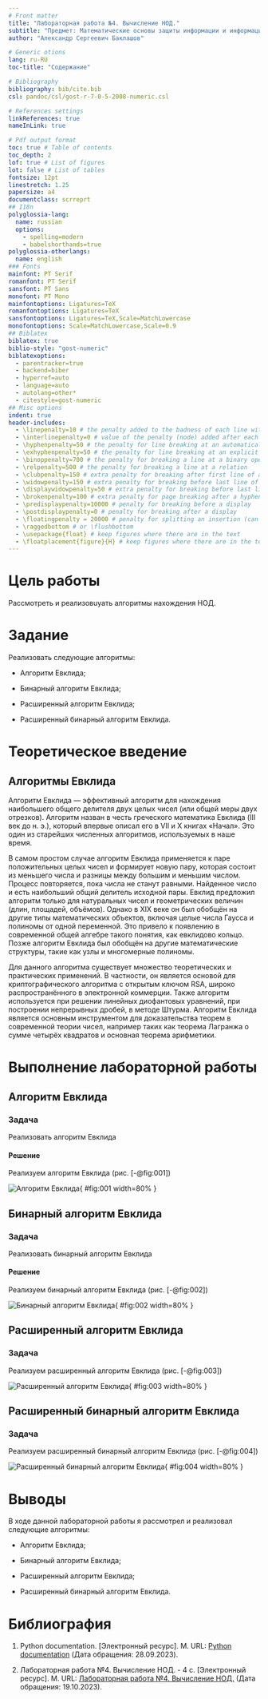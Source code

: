 ```yaml
---
# Front matter
title: "Лабораторная работа №4. Вычисление НОД."
subtitle: "Предмет: Математические основы защиты информации и информационной безопасности"
author: "Александр Сергеевич Баклашов"

# Generic otions
lang: ru-RU
toc-title: "Содержание"

# Bibliography
bibliography: bib/cite.bib
csl: pandoc/csl/gost-r-7-0-5-2008-numeric.csl

# References settings
linkReferences: true
nameInLink: true

# Pdf output format
toc: true # Table of contents
toc_depth: 2
lof: true # List of figures
lot: false # List of tables
fontsize: 12pt
linestretch: 1.25
papersize: a4
documentclass: scrreprt
## I18n
polyglossia-lang:
  name: russian
  options:
	- spelling=modern
	- babelshorthands=true
polyglossia-otherlangs:
  name: english
### Fonts
mainfont: PT Serif
romanfont: PT Serif
sansfont: PT Sans
monofont: PT Mono
mainfontoptions: Ligatures=TeX
romanfontoptions: Ligatures=TeX
sansfontoptions: Ligatures=TeX,Scale=MatchLowercase
monofontoptions: Scale=MatchLowercase,Scale=0.9
## Biblatex
biblatex: true
biblio-style: "gost-numeric"
biblatexoptions:
  - parentracker=true
  - backend=biber
  - hyperref=auto
  - language=auto
  - autolang=other*
  - citestyle=gost-numeric
## Misc options
indent: true
header-includes:
  - \linepenalty=10 # the penalty added to the badness of each line within a paragraph (no associated penalty node) Increasing the value makes tex try to have fewer lines in the paragraph.
  - \interlinepenalty=0 # value of the penalty (node) added after each line of a paragraph.
  - \hyphenpenalty=50 # the penalty for line breaking at an automatically inserted hyphen
  - \exhyphenpenalty=50 # the penalty for line breaking at an explicit hyphen
  - \binoppenalty=700 # the penalty for breaking a line at a binary operator
  - \relpenalty=500 # the penalty for breaking a line at a relation
  - \clubpenalty=150 # extra penalty for breaking after first line of a paragraph
  - \widowpenalty=150 # extra penalty for breaking before last line of a paragraph
  - \displaywidowpenalty=50 # extra penalty for breaking before last line before a display math
  - \brokenpenalty=100 # extra penalty for page breaking after a hyphenated line
  - \predisplaypenalty=10000 # penalty for breaking before a display
  - \postdisplaypenalty=0 # penalty for breaking after a display
  - \floatingpenalty = 20000 # penalty for splitting an insertion (can only be split footnote in standard LaTeX)
  - \raggedbottom # or \flushbottom
  - \usepackage{float} # keep figures where there are in the text
  - \floatplacement{figure}{H} # keep figures where there are in the text
---
```


# Цель работы

Рассмотреть и реализовuyать алгоритмы нахождения НОД.

# Задание

Реализовать следующие алгоритмы:

- Алгоритм Евклида;

- Бинарный алгоритм Евклида;

- Расширенный алгоритм Евклида;

- Расширенный бинарный алгоритм Евклида.

# Теоретическое введение

## Алгоритмы Евклида

Алгоритм Евклида — эффективный алгоритм для нахождения наибольшего общего делителя двух целых чисел (или общей меры двух отрезков). Алгоритм назван в честь греческого математика Евклида (III век до н. э.), который впервые описал его в VII и X книгах «Начал». Это один из старейших численных алгоритмов, используемых в наше время.

В самом простом случае алгоритм Евклида применяется к паре положительных целых чисел и формирует новую пару, которая состоит из меньшего числа и разницы между большим и меньшим числом. Процесс повторяется, пока числа не станут равными. Найденное число и есть наибольший общий делитель исходной пары. Евклид предложил алгоритм только для натуральных чисел и геометрических величин (длин, площадей, объёмов). Однако в XIX веке он был обобщён на другие типы математических объектов, включая целые числа Гаусса и полиномы от одной переменной. Это привело к появлению в современной общей алгебре такого понятия, как евклидово кольцо. Позже алгоритм Евклида был обобщён на другие математические структуры, такие как узлы и многомерные полиномы.

Для данного алгоритма существует множество теоретических и практических применений. В частности, он является основой для криптографического алгоритма с открытым ключом RSA, широко распространённого в электронной коммерции. Также алгоритм используется при решении линейных диофантовых уравнений, при построении непрерывных дробей, в методе Штурма. Алгоритм Евклида является основным инструментом для доказательства теорем в современной теории чисел, например таких как теорема Лагранжа о сумме четырёх квадратов и основная теорема арифметики.

# Выполнение лабораторной работы

## Алгоритм Евклида

### Задача

Реализовать алгоритм Евклида

#### Решение

Реализуем алгоритм Евклида  (рис. [-@fig:001])

![Алгоритм Евклида](image/1.png){ #fig:001 width=80% }

## Бинарный алгоритм Евклида

### Задача

Реализовать бинарный алгоритм Евклида

#### Решение

Реализуем бинарный алгоритм Евклида (рис. [-@fig:002])

![Бинарный алгоритм Евклида](image/2.png){ #fig:002 width=80% }

## Расширенный алгоритм Евклида

### Задача

Реализуем расширенный алгоритм Евклида (рис. [-@fig:003])

![Расширенный алгоритм Евклида](image/3.png){ #fig:003 width=80% }

## Расширенный бинарный алгоритм Евклида

### Задача

Реализуем расширенный бинарный алгоритм Евклида (рис. [-@fig:004])

![Расширенный бинарный алгоритм Евклида](image/4.png){ #fig:004 width=80% }

# Выводы

В ходе данной лабораторной работы я рассмотрел и реализовал следующие алгоритмы:

- Алгоритм Евклида;

- Бинарный алгоритм Евклида;

- Расширенный алгоритм Евклида;

- Расширенный бинарный алгоритм Евклида.

# Библиография

1. Python documentation. [Электронный ресурс]. М. URL: [Python documentation](https://docs.python.org/3/index.html) (Дата обращения: 28.09.2023).

2. Лабораторная работа №4. Вычисление НОД. - 4 с. [Электронный ресурс]. М. URL: [Лабораторная работа №4. Вычисление НОД.](https://esystem.rudn.ru/pluginfile.php/2089804/mod_folder/content/0/lab04.pdf) (Дата обращения: 19.10.2023).